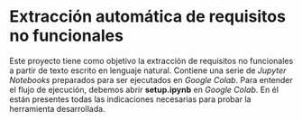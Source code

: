 # Extracción automática de requisitos no funcionales
Este proyecto tiene como objetivo la extracción de requisitos no funcionales a partir de texto escrito en lenguaje natural. Contiene una serie de *Jupyter Notebooks* preparados para ser ejecutados en *Google Colab*. Para entender el flujo de ejecución, debemos abrir **setup.ipynb** en *Google Colab*. En él están presentes todas las indicaciones necesarias para probar la herramienta desarrollada.
